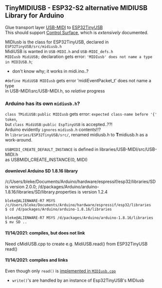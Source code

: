 ## TinyMIDIUSB - ESP32-S2 alternative MIDIUSB Library for Arduino
 Glue transport layer [USB-MIDI](https://github.com/lathoub/Arduino-USBMIDI)
to [ESP32TinyUSB](https://www.arduino.cc/reference/en/libraries/esp32tinyusb)  
This should support [Control Surface](https://github.com/tttapa/Control-Surface),
which is *extensively* documented.   

MIDIusb is the class for ESP32TinyUSB, declared in `ESP32TinyUSB/src/midiusb.h`  
MidiUSB is wanted in `USB-MIDI.h` and `USB-MIDI_defs.h`  
`MIDIusb MidiUSB;` declaration gets error: `'MIDIusb' does not name a type in MIDIUSB.h`;  
   - don't know why; it works in midi.ino..?  

`#define MidiUSB MIDIusb` gets error 'midiEventPacket_t' does not name a type  
      in USB-MIDI\src/USB-MIDI.h, so *relative* progress  

### Arduino has its own `midiusb.h`?
`class TMidiUSB:public MIDIusb` gets error: `expected class-name before '{' token`,  
	but `class MidiUSB:public EspTinyUSB` is accepted..??!   
Arduino evidently `ignores` `midiusb.h` contents!!?  
In `libraries/ESP32TinyUSB/src/`, renamed midiusb.h to **T**midiusb.h as a work-around.  

`USBMIDI_CREATE_DEFAULT_INSTANCE` is defined in libraries/USB-MIDI/src/USB-MIDI.h  
as USBMIDI_CREATE_INSTANCE(0, MIDI)

#### downlevel Arduino SD 1.8.16 library
/c/Users/bleke/Documents/Arduino/hardware/espressif/esp32/libraries/SD is version 2.0.0;
/d/packages/Arduino/arduino-1.8.16/libraries/SD/library.properties is version 1.2.4
```
bleke@ALIENWARE-R7 MSYS /c/Users/bleke/Documents/Arduino/hardware/espressif/esp32/libraries
$ cd /d/packages/Arduino/arduino-1.8.16/libraries

bleke@ALIENWARE-R7 MSYS /d/packages/Arduino/arduino-1.8.16/libraries
$ mv SD ..
```

#### 11/14/2021: compiles, but does not link  
Need cMidiUSB.cpp to create e.g. MidiUSB.read() from ESP32TinyUSB read()  

#### 11/14/2021: compiles and links 
Even though only `read()` is [implemented in `MIDIusb.cpp`](src/MIDIUSB.cpp) 
-  `write()`'s are handled by an instance of Esp32TinyUSB's MIDIusb  
